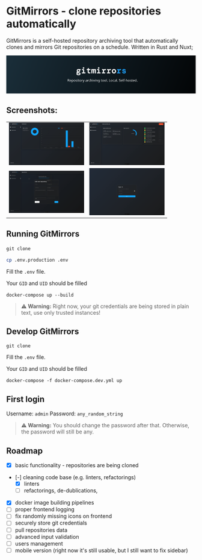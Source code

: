 # GitMirrors - clone repositories automatically

GitMirrors is a self-hosted repository archiving tool that automatically clones and mirrors Git repositories on a schedule. Written in Rust and Nuxt;

![Spoiler](docs/images/banner.png)

## Screenshots:

<table>
  <tr>
    <td><img src="docs/images/screenshot_1.png" width="200"/></td>
    <td><img src="docs/images/screenshot_2.png" width="200"/></td>
  </tr>
  <tr>
    <td><img src="docs/images/screenshot_3.png" width="200"/></td>
    <td><img src="docs/images/screenshot_4.png" width="200"/></td>
  </tr>
</table>

## Running GitMirrors

```
git clone
```

```sh
cp .env.production .env
```

Fill the `.env` file.

Your `GID` and `UID` should be filled

```
docker-compose up --build
```

> **⚠️ Warning:** Right now, your git credentials are being stored in plain text, use only trusted instances!

## Develop GitMirrors

```
git clone
```

Fill the `.env` file.

Your `GID` and `UID` should be filled

```
docker-compose -f docker-compose.dev.yml up
```

## First login

Username: `admin`
Password: `any_random_string`

> **⚠️ Warning:** You should change the password after that. Otherwise, the password will still be any.

## Roadmap

- [x] basic functionality - repositories are being cloned
- [-] cleaning code base (e.g. linters, refactorings)
  - [x] linters
  - [ ] refactorings, de-dublications,
- [x] docker image building pipelines
- [ ] proper frontend logging
- [ ] fix randomly missing icons on frontend
- [ ] securely store git credentials
- [ ] pull repositories data
- [ ] advanced input validation
- [ ] users management
- [ ] mobile version (right now it's still usable, but I still want to fix sidebar)
